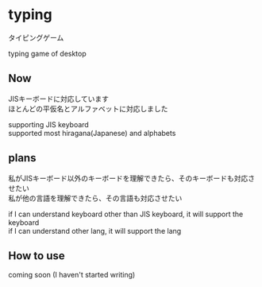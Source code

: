 # typing
タイピングゲーム  

typing game of desktop  

## Now
JISキーボードに対応しています  
ほとんどの平仮名とアルファベットに対応しました 
 
supporting JIS keyboard  
supported most hiragana(Japanese) and alphabets  

## plans
私がJISキーボード以外のキーボードを理解できたら、そのキーボードも対応させたい  
私が他の言語を理解できたら、その言語も対応させたい  

if I can understand keyboard other than JIS keyboard, it will support the keyboard  
if I can understand other lang, it will support the lang  

## How to use 
coming soon (I haven't started writing)
